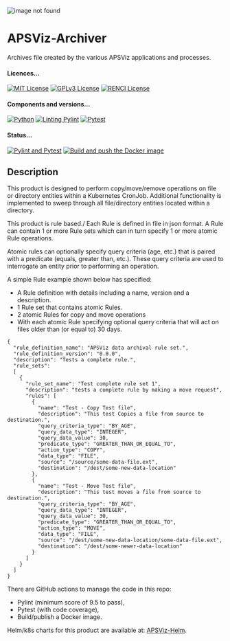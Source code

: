 <!--
SPDX-FileCopyrightText: 2022 Renaissance Computing Institute. All rights reserved.

SPDX-License-Identifier: GPL-3.0-or-later
SPDX-License-Identifier: LicenseRef-RENCI
SPDX-License-Identifier: MIT
-->
![image not found](https://renci.org/wp-content/themes/renaissance/images/renci-logo.png "RENCI")

# APSViz-Archiver
Archives file created by the various APSViz applications and processes.

#### Licences...
[![MIT License](https://img.shields.io/badge/License-MIT-red.svg)](https://github.com/RENCI/APSVIZ-Supervisor/blob/master/LICENSE)
[![GPLv3 License](https://img.shields.io/badge/License-GPL%20v3-yellow.svg)](https://opensource.org/licenses/)
[![RENCI License](https://img.shields.io/badge/License-RENCI-blue.svg)](https://renci.org/)
#### Components and versions...
[![Python](https://img.shields.io/badge/Python-3.10.8-orange)](https://github.com/PyCQA/pylint)
[![Linting Pylint](https://img.shields.io/badge/Pylint-%202.15.5-yellowgreen)](https://github.com/PyCQA/pylint)
[![Pytest](https://img.shields.io/badge/Pytest-%207.2.0-yellowgreen)](https://github.com/pytest-dev/pytest)
#### Status...
[![Pylint and Pytest](https://github.com/RENCI/APSVIZ-Archiver/actions/workflows/pylint-test.yml/badge.svg)](https://github.com/RENCI/APSVIZ-Archiver/actions/workflows/pylint-test.yml)
[![Build and push the Docker image](https://github.com/RENCI/APSVIZ-Archiver/actions/workflows/image-push.yml/badge.svg)](https://github.com/RENCI/APSVIZ-Archiver/actions/workflows/image-push.yml)

## Description
This product is designed to perform copy/move/remove operations on file or directory entities within a Kubernetes CronJob. Additional functionality 
is implemented to sweep through all file/directory entities located within a directory.

This product is rule based./ Each Rule is defined in file in json format. A Rule can contain 1 or more Rule sets which can in turn specify 
1 or more atomic Rule operations. 
 
Atomic rules can optionally specify query criteria (age, etc.) that is paired with a predicate (equals, greater than, etc.). These query criteria are used to 
interrogate an entity prior to performing an operation.

A simple Rule example shown below has specified:
 - A Rule definition with details including a name, version and a description.
 - 1 Rule set that contains atomic Rules.
 - 2 atomic Rules for copy and move operations
 - With each atomic Rule specifying optional query criteria that will act on files older than (or equal to) 30 days.

```
{
  "rule_definition_name": "APSViz data archival rule set.",
  "rule_definition_version": "0.0.0",
  "description": "Tests a complete rule.",
  "rule_sets":
  [
    {
      "rule_set_name": "Test complete rule set 1",
      "description": "tests a complete rule by making a move request",
      "rules": [
        {
          "name": "Test - Copy Test file",
          "description": "This test Copies a file from source to destination.",
          "query_criteria_type": "BY_AGE",
          "query_data_type": "INTEGER",
          "query_data_value": 30,
          "predicate_type": "GREATER_THAN_OR_EQUAL_TO",
          "action_type": "COPY",
          "data_type": "FILE",
          "source": "/source/some-data-file.ext",
          "destination": "/dest/some-new-data-location"
        },
        {
          "name": "Test - Move Test file",
          "description": "This test moves a file from source to destination.",
          "query_criteria_type": "BY_AGE",
          "query_data_type": "INTEGER",
          "query_data_value": 30,
          "predicate_type": "GREATER_THAN_OR_EQUAL_TO",
          "action_type": "MOVE",
          "data_type": "FILE",
          "source": "/dest/some-new-data-location/some-data-file.ext",
          "destination": "/dest/some-newer-data-location"
        }
      ]
    }
  ]
}
```

There are GitHub actions to manage the code in this repo:
 - Pylint (minimum score of 9.5 to pass),
 - Pytest (with code coverage),
 - Build/publish a Docker image.

Helm/k8s charts for this product are available at: [APSViz-Helm](https://github.com/RENCI/apsviz-helm/tree/main/apsviz-archiver).
